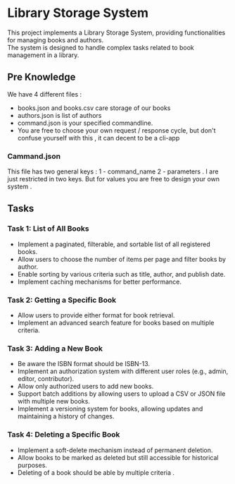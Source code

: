 # Library Storage System

This project implements a Library Storage System, providing functionalities for managing books and authors.\
The system is designed to handle complex tasks related to book management in a library.
## Pre Knowledge
We have 4 different files : 
- books.json and books.csv care storage of our books
- authors.json is list of authors
- command.json is your specified commandline. 
- You are free to choose your own request / response cycle, but don't confuse yourself with this , it can decent to be a cli-app
### Cammand.json
This file has two general keys : 1 - command_name  2 - parameters . 
I are just restricted in two keys. But for values you  are free to design your own system .
## Tasks

### Task 1: List of All Books

- Implement a paginated, filterable, and sortable list of all registered books.
- Allow users to choose the number of items per page and filter books by author.
- Enable sorting by various criteria such as title, author, and publish date.
- Implement caching mechanisms for better performance.

### Task 2: Getting a Specific Book

- Allow users to provide either format for book retrieval.
- Implement an advanced search feature for books based on multiple criteria.

### Task 3: Adding a New Book

- Be aware the ISBN format should be ISBN-13.
- Implement an authorization system with different user roles (e.g., admin, editor, contributor).
- Allow only authorized users to add new books.
- Support batch additions by allowing users to upload a CSV or JSON file with multiple new books.
- Implement a versioning system for books, allowing updates and maintaining a history of changes.

### Task 4: Deleting a Specific Book

- Implement a soft-delete mechanism instead of permanent deletion.
- Allow books to be marked as deleted but still accessible for historical purposes.
- Deleting of a book should be able by multiple criteria .

